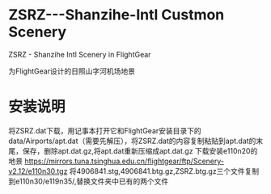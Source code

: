 # ZSRZ---Shanzihe-Intl Custmon Scenery
ZSRZ - Shanzihe Intl Scenery in FlightGear

为FlightGear设计的日照山字河机场地景
# 安装说明
将ZSRZ.dat下载，用记事本打开它和FlightGear安装目录下的data/Airports/apt.dat（需要先解压），将ZSRZ.dat的内容复制粘贴到apt.dat的末尾，保存，删除apt.dat.gz,将apt.dat重新压缩成apt.dat.gz
下载安装e110n20的地景 https://mirrors.tuna.tsinghua.edu.cn/flightgear/ftp/Scenery-v2.12/e110n30.tgz
将4906841.stg,4906841.btg.gz,ZSRZ.btg.gz三个文件复制到e110n30/e119n35/,替换文件夹中已有的两个文件
